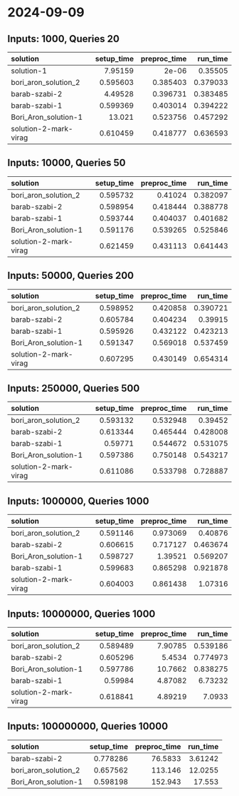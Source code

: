 # 2024-09-09

## Inputs: 1000, Queries 20

| solution              |   setup_time |   preproc_time |   run_time |
|:----------------------|-------------:|---------------:|-----------:|
| solution-1            |     7.95159  |       2e-06    |   0.35505  |
| bori_aron_solution_2  |     0.595603 |       0.385403 |   0.379033 |
| barab-szabi-2         |     4.49528  |       0.396731 |   0.383485 |
| barab-szabi-1         |     0.599369 |       0.403014 |   0.394222 |
| Bori_Aron_solution-1  |    13.021    |       0.523756 |   0.457292 |
| solution-2-mark-virag |     0.610459 |       0.418777 |   0.636593 |

## Inputs: 10000, Queries 50

| solution              |   setup_time |   preproc_time |   run_time |
|:----------------------|-------------:|---------------:|-----------:|
| bori_aron_solution_2  |     0.595732 |       0.41024  |   0.382097 |
| barab-szabi-2         |     0.598954 |       0.418444 |   0.388778 |
| barab-szabi-1         |     0.593744 |       0.404037 |   0.401682 |
| Bori_Aron_solution-1  |     0.591176 |       0.539265 |   0.525846 |
| solution-2-mark-virag |     0.621459 |       0.431113 |   0.641443 |

## Inputs: 50000, Queries 200

| solution              |   setup_time |   preproc_time |   run_time |
|:----------------------|-------------:|---------------:|-----------:|
| bori_aron_solution_2  |     0.598952 |       0.420858 |   0.390721 |
| barab-szabi-2         |     0.605784 |       0.404234 |   0.39915  |
| barab-szabi-1         |     0.595926 |       0.432122 |   0.423213 |
| Bori_Aron_solution-1  |     0.591347 |       0.569018 |   0.537459 |
| solution-2-mark-virag |     0.607295 |       0.430149 |   0.654314 |

## Inputs: 250000, Queries 500

| solution              |   setup_time |   preproc_time |   run_time |
|:----------------------|-------------:|---------------:|-----------:|
| bori_aron_solution_2  |     0.593132 |       0.532948 |   0.39452  |
| barab-szabi-2         |     0.613344 |       0.465444 |   0.428008 |
| barab-szabi-1         |     0.59771  |       0.544672 |   0.531075 |
| Bori_Aron_solution-1  |     0.597386 |       0.750148 |   0.543217 |
| solution-2-mark-virag |     0.611086 |       0.533798 |   0.728887 |

## Inputs: 1000000, Queries 1000

| solution              |   setup_time |   preproc_time |   run_time |
|:----------------------|-------------:|---------------:|-----------:|
| bori_aron_solution_2  |     0.591146 |       0.973069 |   0.40876  |
| barab-szabi-2         |     0.606615 |       0.717127 |   0.463674 |
| Bori_Aron_solution-1  |     0.598727 |       1.39521  |   0.569207 |
| barab-szabi-1         |     0.599683 |       0.865298 |   0.921878 |
| solution-2-mark-virag |     0.604003 |       0.861438 |   1.07316  |

## Inputs: 10000000, Queries 1000

| solution              |   setup_time |   preproc_time |   run_time |
|:----------------------|-------------:|---------------:|-----------:|
| bori_aron_solution_2  |     0.589489 |        7.90785 |   0.539186 |
| barab-szabi-2         |     0.605296 |        5.4534  |   0.774973 |
| Bori_Aron_solution-1  |     0.597786 |       10.7662  |   0.838275 |
| barab-szabi-1         |     0.59984  |        4.87082 |   6.73232  |
| solution-2-mark-virag |     0.618841 |        4.89219 |   7.0933   |

## Inputs: 100000000, Queries 10000

| solution             |   setup_time |   preproc_time |   run_time |
|:---------------------|-------------:|---------------:|-----------:|
| barab-szabi-2        |     0.778286 |        76.5833 |    3.61242 |
| bori_aron_solution_2 |     0.657562 |       113.146  |   12.0255  |
| Bori_Aron_solution-1 |     0.598198 |       152.943  |   17.553   |